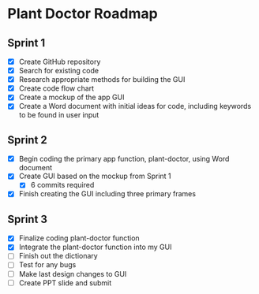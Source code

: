 # Plant Doctor Roadmap

## Sprint 1
- [x] Create GitHub repository
- [x] Search for existing code
- [x] Research appropriate methods for building the GUI
- [x] Create code flow chart
- [x] Create a mockup of the app GUI
- [x] Create a Word document with initial ideas for code, including keywords to be found in user input

## Sprint 2
- [x] Begin coding the primary app function, plant-doctor, using Word document
- [x] Create GUI based on the mockup from Sprint 1
    - [x] 6 commits required
- [x] Finish creating the GUI including three primary frames 

## Sprint 3
- [x] Finalize coding plant-doctor function
- [x] Integrate the plant-doctor function into my GUI
- [ ] Finish out the dictionary
- [ ] Test for any bugs
- [ ] Make last design changes to GUI
- [ ] Create PPT slide and submit
